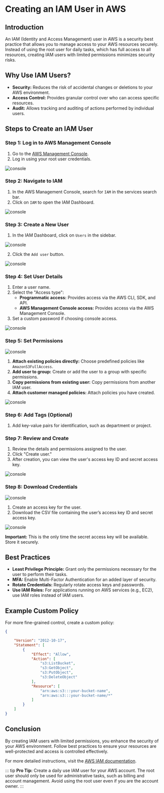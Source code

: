 # Creating an IAM User in AWS

## Introduction

An IAM (Identity and Access Management) user in AWS is a security best practice that allows you to manage access to your AWS resources securely. Instead of using the root user for daily tasks, which has full access to all resources, creating IAM users with limited permissions minimizes security risks.

## Why Use IAM Users?

* **Security:** Reduces the risk of accidental changes or deletions to your AWS environment.
* **Access Control:** Provides granular control over who can access specific resources.
* **Audit:** Allows tracking and auditing of actions performed by individual users.

## Steps to Create an IAM User

### Step 1: Log in to AWS Management Console

1. Go to the [AWS Management Console](https://aws.amazon.com/console/).
2. Log in using your root user credentials.

![console](/images/iam2.png)

### Step 2: Navigate to IAM

1. In the AWS Management Console, search for `IAM` in the services search bar.
2. Click on `IAM` to open the IAM Dashboard.

![console](/images/iam4.png)

### Step 3: Create a New User

1. In the IAM Dashboard, click on `Users` in the sidebar.

![console](/images/iam5.png)

2. Click the `Add user` button.

![console](/images/iam6.png)

### Step 4: Set User Details

1. Enter a user name.
2. Select the "Access type":
   - **Programmatic access:** Provides access via the AWS CLI, SDK, and API.
   - **AWS Management Console access:** Provides access via the AWS Management Console.
3. Set a custom password if choosing console access.

![console](/images/iam7.png)

### Step 5: Set Permissions

![console](/images/iam8.png)

1. **Attach existing policies directly:** Choose predefined policies like `AmazonS3FullAccess`.
2. **Add user to group:** Create or add the user to a group with specific permissions.
3. **Copy permissions from existing user:** Copy permissions from another IAM user.
4. **Attach customer managed policies:** Attach policies you have created.

![console](/images/iam9.png)

### Step 6: Add Tags (Optional)

1. Add key-value pairs for identification, such as department or project.

### Step 7: Review and Create

1. Review the details and permissions assigned to the user.
2. Click "Create user."
3. After creation, you can view the user's access key ID and secret access key.

![console](/images/iam10.png)

### Step 8: Download Credentials

![console](/images/iam11.png)

1. Create an access key for the user.
1. Download the CSV file containing the user’s access key ID and secret access key.

![console](/images/iam12.png)

**Important:** This is the only time the secret access key will be available. Store it securely.

## Best Practices

* **Least Privilege Principle:** Grant only the permissions necessary for the user to perform their tasks.
* **MFA:** Enable Multi-Factor Authentication for an added layer of security.
* **Rotate Credentials:** Regularly rotate access keys and passwords.
* **Use IAM Roles:** For applications running on AWS services (e.g., EC2), use IAM roles instead of IAM users.

## Example Custom Policy

For more fine-grained control, create a custom policy:

```json
{

    "Version": "2012-10-17",
    "Statement": [
        {
            "Effect": "Allow",
            "Action": [
                "s3:ListBucket",
                "s3:GetObject",
                "s3:PutObject",
                "s3:DeleteObject"
            ],
            "Resource": [
                "arn:aws:s3:::your-bucket-name",
                "arn:aws:s3:::your-bucket-name/*"
            ]
        }
    ]
}
```

## Conclusion

By creating IAM users with limited permissions, you enhance the security of your AWS environment. Follow best practices to ensure your resources are well-protected and access is controlled effectively.

For more detailed instructions, visit the [AWS IAM documentation](https://docs.aws.amazon.com/IAM/latest/UserGuide/id_users_create.html).

::: tip **Pro Tip:** Create a daily use IAM user for your AWS account. 
The root user should only be used for administrative tasks, such as billing and account management. Avoid using the root user even if you are the account owner. 
:::
